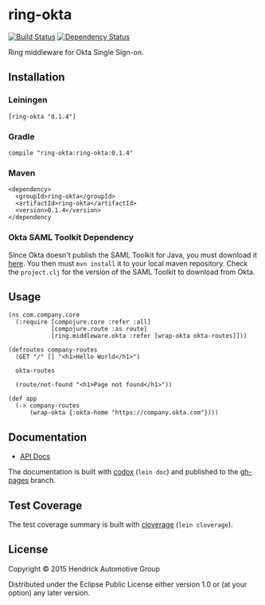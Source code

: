 # ring-okta

[![Build Status](https://travis-ci.org/Hendrick/ring-okta.svg?branch=master)](https://travis-ci.org/Hendrick/ring-okta) [![Dependency Status](https://www.versioneye.com/user/projects/540df18842c8d5146300000c/badge.svg)](https://www.versioneye.com/user/projects/540df18842c8d5146300000c)

Ring middleware for Okta Single Sign-on.

## Installation

### Leiningen

```
[ring-okta "0.1.4"]
```

### Gradle

```
compile "ring-okta:ring-okta:0.1.4"
```

### Maven

```
<dependency>
  <groupId>ring-okta</groupId>
  <artifactId>ring-okta</artifactId>
  <version>0.1.4</version>
</dependency
```

### Okta SAML Toolkit Dependency

Since Okta doesn't publish the SAML Toolkit for Java, you must
download it
[here](https://support.okta.com/entries/25009573-Current-SAML-Toolkit-for-Java-Version).
You then must `mvn install` it to your local maven repository. Check
the `project.clj` for the version of the SAML Toolkit to download from Okta.

## Usage

```
(ns com.company.core
  (:require [compojure.core :refer :all]
            [compojure.route :as route]
            [ring.middleware.okta :refer [wrap-okta okta-routes]]))

(defroutes company-routes
  (GET "/" [] "<h1>Hello World</h1>")

  okta-routes

  (route/not-found "<h1>Page not found</h1>"))

(def app
  (-> company-routes
      (wrap-okta {:okta-home "https://company.okta.com"})))
```

## Documentation

- [API Docs](http://Hendrick.github.io/ring-okta/ring.middleware.okta.html)

The documentation is built with [codox](https://github.com/weavejester/codox) (`lein doc`) and published to
the [gh-pages](https://github.com/Hendrick/ring-okta/tree/gh-pages) branch.

## Test Coverage

The test coverage summary is built with [cloverage](https://github.com/lshift/cloverage) (`lein cloverage`).

## License

Copyright © 2015 Hendrick Automotive Group

Distributed under the Eclipse Public License either version 1.0 or (at
your option) any later version.
